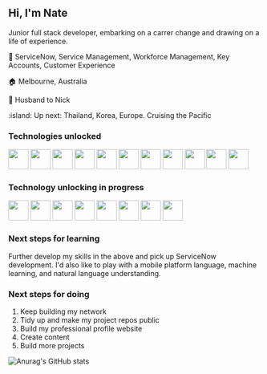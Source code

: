 <link rel="stylesheet" href="https://cdn.jsdelivr.net/gh/devicons/devicon@v2.15.1/devicon.min.css">

## Hi, I'm Nate 

Junior full stack developer, embarking on a carrer change and drawing on a life of experience.

:office: ServiceNow, Service Management, Workforce Management, Key Accounts, Customer Experience

:house: Melbourne, Australia

:two_men_holding_hands: Husband to Nick

:island: Up next: Thailand, Korea, Europe. Cruising the Pacific

### Technologies unlocked

<img height="40px" src="https://cdn.jsdelivr.net/gh/devicons/devicon/icons/python/python-plain-wordmark.svg" /> <img height="40px" src="https://cdn.jsdelivr.net/gh/devicons/devicon/icons/postgresql/postgresql-plain-wordmark.svg" />
<img height="40px" src="https://cdn.jsdelivr.net/gh/devicons/devicon/icons/flask/flask-original-wordmark.svg" />
<img height="40px" src="https://cdn.jsdelivr.net/gh/devicons/devicon/icons/html5/html5-plain-wordmark.svg" />
<img height="40px" src="https://cdn.jsdelivr.net/gh/devicons/devicon/icons/css3/css3-plain-wordmark.svg" />
<img height="40px" src="https://cdn.jsdelivr.net/gh/devicons/devicon/icons/sass/sass-original.svg" />
<img height="40px" src="https://cdn.jsdelivr.net/gh/devicons/devicon/icons/sqlalchemy/sqlalchemy-plain.svg" />
<img height="40px" src="https://cdn.jsdelivr.net/gh/devicons/devicon/icons/figma/figma-plain.svg" />
<img height="40px" src="https://cdn.jsdelivr.net/gh/devicons/devicon/icons/github/github-original-wordmark.svg" />
<img height="40px" src="https://cdn.jsdelivr.net/gh/devicons/devicon/icons/photoshop/photoshop-line.svg" />
<img height="40px" src="https://cdn.jsdelivr.net/gh/devicons/devicon/icons/illustrator/illustrator-line.svg" />

### Technology unlocking in progress

<img height="40px" src="https://cdn.jsdelivr.net/gh/devicons/devicon/icons/mongodb/mongodb-plain-wordmark.svg" />
<img height="40px" src="https://cdn.jsdelivr.net/gh/devicons/devicon/icons/javascript/javascript-plain.svg" />
<img height="40px" src="https://cdn.jsdelivr.net/gh/devicons/devicon/icons/npm/npm-original-wordmark.svg" />
<img height="40px" src="https://cdn.jsdelivr.net/gh/devicons/devicon/icons/express/express-original.svg" />
<img height="40px" src="https://cdn.jsdelivr.net/gh/devicons/devicon/icons/react/react-original-wordmark.svg" />
<img height="40px" src="https://cdn.jsdelivr.net/gh/devicons/devicon/icons/nodejs/nodejs-original-wordmark.svg" />
<img height="40px" src="https://cdn.jsdelivr.net/gh/devicons/devicon/icons/linux/linux-plain.svg" />
<img height="40px"src="https://cdn.jsdelivr.net/gh/devicons/devicon/icons/bash/bash-plain.svg" />

### Next steps for learning

Further develop my skills in the above and pick up ServiceNow development. I'd also like to play with a mobile platform language, machine learning, and natural language understanding.

### Next steps for doing

1. Keep building my network
1. Tidy up and make my project repos public
1. Build my professional profile website
1. Create content
1. Build more projects


![Anurag's GitHub stats](https://github-readme-stats.vercel.app/api?username=nate-0hz&show_icons=true&theme=synthwave)



<!--
**nate-0hz/nate-0hz** is a ✨ _special_ ✨ repository because its `README.md` (this file) appears on your GitHub profile.

Here are some ideas to get you started:

- 🔭 I’m currently working on ...
- 🌱 I’m currently learning ...
- 👯 I’m looking to collaborate on ...
- 🤔 I’m looking for help with ...
- 💬 Ask me about ...
- 📫 How to reach me: ...
- 😄 Pronouns: ...
- ⚡ Fun fact: ...
-->


